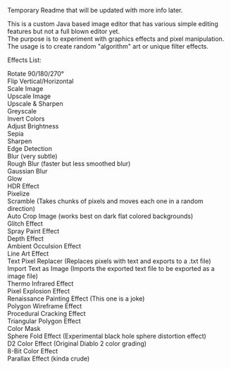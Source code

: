 Temporary Readme that will be updated with more info later.  
  
This is a custom Java based image editor that has various simple editing features but not a full blown editor yet.  
The purpose is to experiment with graphics effects and pixel manipulation.  
The usage is to create random "algorithm" art or unique filter effects.  
  
Effects List:  
  
Rotate 90/180/270°  
Flip Vertical/Horizontal  
Scale Image  
Upscale Image  
Upscale & Sharpen  
Greyscale  
Invert Colors  
Adjust Brightness  
Sepia  
Sharpen  
Edge Detection  
Blur (very subtle)  
Rough Blur (faster but less smoothed blur)  
Gaussian Blur  
Glow  
HDR Effect  
Pixelize  
Scramble (Takes chunks of pixels and moves each one in a random direction)  
Auto Crop Image (works best on dark flat colored backgrounds)  
Glitch Effect  
Spray Paint Effect  
Depth Effect  
Ambient Occulsion Effect  
Line Art Effect  
Text Pixel Replacer (Replaces pixels with text and exports to a .txt file)  
Import Text as Image (Imports the exported text file to be exported as a image file)  
Thermo Infrared Effect  
Pixel Explosion Effect  
Renaissance Painting Effect (This one is a joke)  
Polygon Wireframe Effect  
Procedural Cracking Effect  
Triangular Polygon Effect  
Color Mask  
Sphere Fold Effect (Experimental black hole sphere distortion effect)  
D2 Color Effect (Original Diablo 2 color grading)  
8-Bit Color Effect  
Parallax Effect (kinda crude)  
